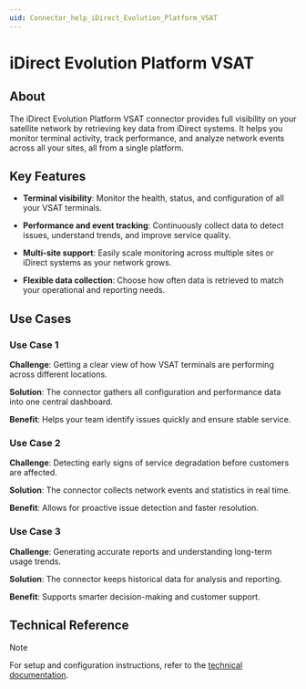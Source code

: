 ```yaml
---
uid: Connector_help_iDirect_Evolution_Platform_VSAT
---
```


# iDirect Evolution Platform VSAT

## About

The iDirect Evolution Platform VSAT connector provides full visibility on your satellite network by retrieving key data from iDirect systems. It helps you monitor terminal activity, track performance, and analyze network events across all your sites, all from a single platform.

## Key Features

- **Terminal visibility**: Monitor the health, status, and configuration of all your VSAT terminals.

- **Performance and event tracking**: Continuously collect data to detect issues, understand trends, and improve service quality.

- **Multi-site support**: Easily scale monitoring across multiple sites or iDirect systems as your network grows.

- **Flexible data collection**: Choose how often data is retrieved to match your operational and reporting needs.

## Use Cases

### Use Case 1

**Challenge**: Getting a clear view of how VSAT terminals are performing across different locations.

**Solution**: The connector gathers all configuration and performance data into one central dashboard.

**Benefit**: Helps your team identify issues quickly and ensure stable service.

### Use Case 2

**Challenge**: Detecting early signs of service degradation before customers are affected.

**Solution**: The connector collects network events and statistics in real time.

**Benefit**: Allows for proactive issue detection and faster resolution.

### Use Case 3

**Challenge**: Generating accurate reports and understanding long-term usage trends.

**Solution**: The connector keeps historical data for analysis and reporting.

**Benefit**: Supports smarter decision-making and customer support.

## Technical Reference

> [!NOTE]
> For setup and configuration instructions, refer to the [technical documentation](xref:Connector_help_iDirect_Evolution_Platform_VSAT_Technical).
